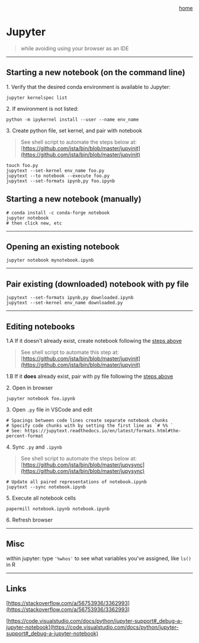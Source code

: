 <style>
    .btn-text-right{
        text-align: right;
        }
</style>
<div class="btn-text-right">
<span class="home">
<a href="index.html">home</a>
</span>
</div>

# Jupyter

> while avoiding using your browser as an IDE

------------------------------

## <a name="starting a new notebook"></a> Starting a new notebook (on the command line)

1\. Verify that the desired conda environment is available to Jupyter:

```shell
jupyter kernelspec list
```

2\. If environment is not listed:

```shell
python -m ipykernel install --user --name env_name
```

3\. Create python file, set kernel, and pair with notebook

> See shell script to automate the steps below at:
> [https://github.com/jsta/bin/blob/master/jupyinit](https://github.com/jsta/bin/blob/master/jupyinit)

```shell
touch foo.py 
jupytext --set-kernel env_name foo.py
jupytext --to notebook --execute foo.py
jupytext --set-formats ipynb,py foo.ipynb
```

## Starting a new notebook (manually)

```shell
# conda install -c conda-forge notebook
jupyter notebook
# then click new, etc
```

------------------------------

## Opening an existing notebook

```shell
jupyter notebook mynotebook.ipynb
```

------------------------------

## <a name="pair existing notebook"></a> Pair existing (downloaded) notebook with py file

```shell
jupytext --set-formats ipynb,py downloaded.ipynb
jupytext --set-kernel env_name downloaded.py
```

------------------------------

## <a name="editing notebooks"></a> Editing notebooks

1\.A If it doesn't already exist, create notebook following the [steps above](#starting%20a%20new%20notebook)

> See shell script to automate this step at:
> [https://github.com/jsta/bin/blob/master/jupyinit](https://github.com/jsta/bin/blob/master/jupyinit)

1\.B If it **does** already exist, pair with py file following the [steps above](#pair%20existing%20notebook)

2\. Open in browser

```shell
jupyter notebook foo.ipynb
```

3\. Open `.py` file in VSCode and edit

```shell
# Spacings between code lines create separate notebook chunks
# Specify code chunks with by setting the first line as `# %% `
# See: https://jupytext.readthedocs.io/en/latest/formats.html#the-percent-format
```

4\. Sync `.py` and `.ipynb`

> See shell script to automate the steps below at:
> [https://github.com/jsta/bin/blob/master/jupysync](https://github.com/jsta/bin/blob/master/jupysync)

```shell
# Update all paired representations of notebook.ipynb  
jupytext --sync notebook.ipynb                  
```

5\. Execute all notebook cells

```shell
papermill notebook.ipynb notebook.ipynb
```

6\. Refresh browser

------------------------------

## Misc

within jupyter: type `'%whos'` to see what variables you've assigned,
like `ls()` in R

------------------------------

## Links

[https://stackoverflow.com/a/56753936/3362993](https://stackoverflow.com/a/56753936/3362993)

[https://code.visualstudio.com/docs/python/jupyter-support#_debug-a-jupyter-notebook](https://code.visualstudio.com/docs/python/jupyter-support#_debug-a-jupyter-notebook)
